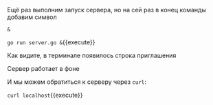 Ещё раз выполним запуск сервера, но на сей раз в конец команды добавим символ

```shell
&
```

`go run server.go &`{{execute}}

Как видите, в терминале появилось строка приглашения

Сервер работает в фоне

И мы можем обратиться к серверу через `curl`:

`curl localhost`{{execute}}
